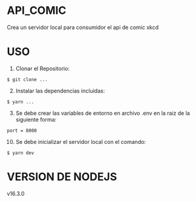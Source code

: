 # API_COMIC
Crea un servidor local para consumidor el api de comic xkcd

# USO

1. Clonar el Repositorio: 
```
$ git clone ...
```
2. Instalar las dependencias incluidas:
```
$ yarn ...
```
3. Se debe crear las variables de entorno en archivo .env en la raiz de la siguiente forma:
```
port = 8000
```
10. Se debe inicializar el servidor local con el comando:
```
$ yarn dev
```
# VERSION DE NODEJS

v16.3.0

